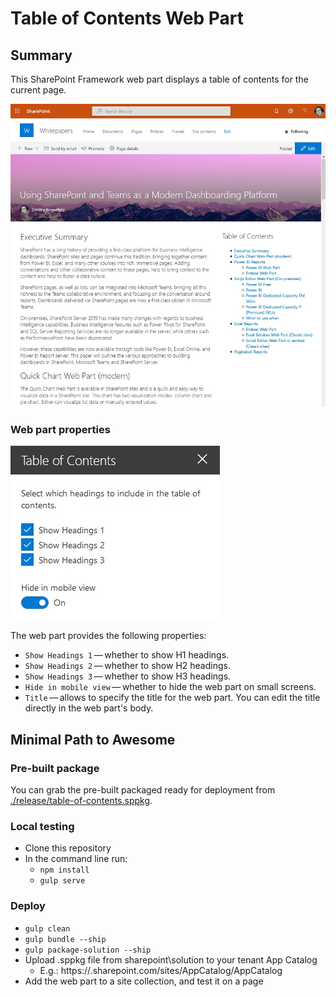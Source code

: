 # Table of Contents Web Part

## Summary
This SharePoint Framework web part displays a table of contents for the current page.

![web part preview](./assets/table-of-contents-display.jpg)

### Web part properties

![web part properties](./assets/table-of-contents-properties.jpg)

The web part provides the following properties:
- `Show Headings 1`&thinsp;&mdash;&thinsp;whether to show H1 headings.
- `Show Headings 2`&thinsp;&mdash;&thinsp;whether to show H2 headings.
- `Show Headings 3`&thinsp;&mdash;&thinsp;whether to show H3 headings.
- `Hide in mobile view`&thinsp;&mdash;&thinsp;whether to hide the web part on small screens.
- `Title`&thinsp;&mdash;&thinsp;allows to specify the title for the web part. You can edit the title directly in the web part's body.

## Minimal Path to Awesome
### Pre-built package
You can grab the pre-built packaged ready for deployment from [./release/table-of-contents.sppkg](https://github.com/dmitryrogozhny/sharepoint-lab/blob/master/table-of-contents/release/table-of-contents.sppkg).

### Local testing
- Clone this repository
- In the command line run:
  - `npm install`
  - `gulp serve`

### Deploy
- `gulp clean`
- `gulp bundle --ship`
- `gulp package-solution --ship`
- Upload .sppkg file from sharepoint\solution to your tenant App Catalog
  - E.g.: https://<tenant>.sharepoint.com/sites/AppCatalog/AppCatalog
- Add the web part to a site collection, and test it on a page
